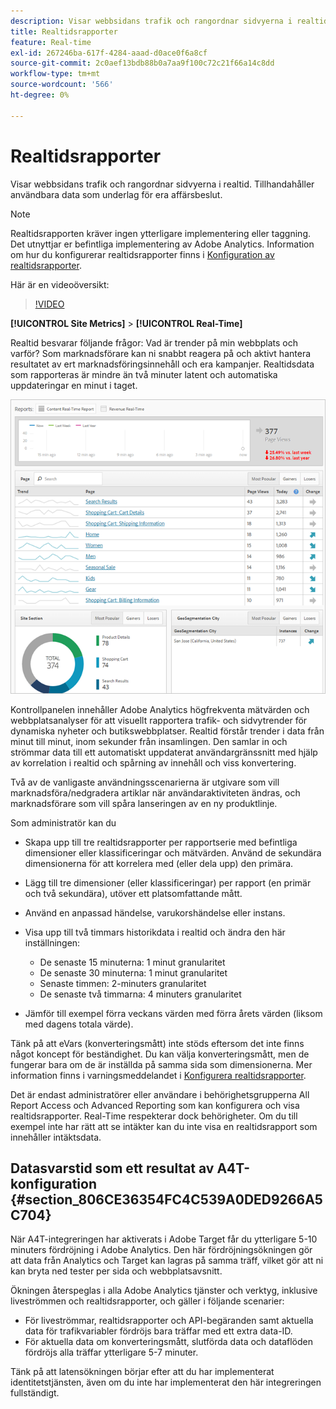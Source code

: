 ```yaml
---
description: Visar webbsidans trafik och rangordnar sidvyerna i realtid. Tillhandahåller användbara data som underlag för era affärsbeslut.
title: Realtidsrapporter
feature: Real-time
exl-id: 267246ba-617f-4284-aaad-d0ace0f6a8cf
source-git-commit: 2c0aef13bdb88b0a7aa9f100c72c21f66a14c8dd
workflow-type: tm+mt
source-wordcount: '566'
ht-degree: 0%

---
```


# Realtidsrapporter

Visar webbsidans trafik och rangordnar sidvyerna i realtid. Tillhandahåller användbara data som underlag för era affärsbeslut.

>[!NOTE]
>
>Realtidsrapporten kräver ingen ytterligare implementering eller taggning. Det utnyttjar er befintliga implementering av Adobe Analytics. Information om hur du konfigurerar realtidsrapporter finns i [Konfiguration av realtidsrapporter](/help/admin/admin/realtime/t-realtime-admin.md).

Här är en videoöversikt:

>[!VIDEO](https://video.tv.adobe.com/v/25454/?quality=12)

**[!UICONTROL Site Metrics]** > **[!UICONTROL Real-Time]**

Realtid besvarar följande frågor: Vad är trender på min webbplats och varför? Som marknadsförare kan ni snabbt reagera på och aktivt hantera resultatet av ert marknadsföringsinnehåll och era kampanjer. Realtidsdata som rapporteras är mindre än två minuter latent och automatiska uppdateringar en minut i taget.

![](assets/report-realtime.png)

Kontrollpanelen innehåller Adobe Analytics högfrekventa mätvärden och webbplatsanalyser för att visuellt rapportera trafik- och sidvytrender för dynamiska nyheter och butikswebbplatser. Realtid förstår trender i data från minut till minut, inom sekunder från insamlingen. Den samlar in och strömmar data till ett automatiskt uppdaterat användargränssnitt med hjälp av korrelation i realtid och spårning av innehåll och viss konvertering.

Två av de vanligaste användningsscenarierna är utgivare som vill marknadsföra/nedgradera artiklar när användaraktiviteten ändras, och marknadsförare som vill spåra lanseringen av en ny produktlinje.

Som administratör kan du

* Skapa upp till tre realtidsrapporter per rapportserie med befintliga dimensioner eller klassificeringar och mätvärden. Använd de sekundära dimensionerna för att korrelera med (eller dela upp) den primära.
* Lägg till tre dimensioner (eller klassificeringar) per rapport (en primär och två sekundära), utöver ett platsomfattande mått.
* Använd en anpassad händelse, varukorshändelse eller instans.
* Visa upp till två timmars historikdata i realtid och ändra den här inställningen:

   * De senaste 15 minuterna: 1 minut granularitet
   * De senaste 30 minuterna: 1 minut granularitet
   * Senaste timmen: 2-minuters granularitet
   * De senaste två timmarna: 4 minuters granularitet

* Jämför till exempel förra veckans värden med förra årets värden (liksom med dagens totala värde).

Tänk på att eVars (konverteringsmått) inte stöds eftersom det inte finns något koncept för beständighet. Du kan välja konverteringsmått, men de fungerar bara om de är inställda på samma sida som dimensionerna. Mer information finns i varningsmeddelandet i [Konfigurera realtidsrapporter](/help/admin/admin/realtime/t-realtime-admin.md).

Det är endast administratörer eller användare i behörighetsgrupperna All Report Access och Advanced Reporting som kan konfigurera och visa realtidsrapporter. Real-Time respekterar dock behörigheter. Om du till exempel inte har rätt att se intäkter kan du inte visa en realtidsrapport som innehåller intäktsdata.

## Datasvarstid som ett resultat av A4T-konfiguration {#section_806CE36354FC4C539A0DED9266A5C704}

När A4T-integreringen har aktiverats i Adobe Target får du ytterligare 5-10 minuters fördröjning i Adobe Analytics. Den här fördröjningsökningen gör att data från Analytics och Target kan lagras på samma träff, vilket gör att ni kan bryta ned tester per sida och webbplatsavsnitt.

Ökningen återspeglas i alla Adobe Analytics tjänster och verktyg, inklusive liveströmmen och realtidsrapporter, och gäller i följande scenarier:

* För liveströmmar, realtidsrapporter och API-begäranden samt aktuella data för trafikvariabler fördröjs bara träffar med ett extra data-ID.
* För aktuella data om konverteringsmått, slutförda data och dataflöden fördröjs alla träffar ytterligare 5-7 minuter.

Tänk på att latensökningen börjar efter att du har implementerat identitetstjänsten, även om du inte har implementerat den här integreringen fullständigt.
